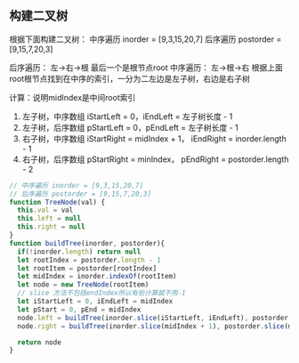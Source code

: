 ## 构建二叉树 ##
根据下面构建二叉树：
中序遍历 inorder = [9,3,15,20,7]
后序遍历 postorder = [9,15,7,20,3]

后序遍历： 左->右->根  最后一个是根节点root
中序遍历： 左->根->右  根据上面root根节点找到在中序的索引，一分为二左边是左子树，右边是右子树

计算：说明midIndex是中间root索引
1. 左子树，中序数组 iStartLeft = 0，iEndLeft = 左子树长度  - 1
2. 左子树，后序数组 pStartLeft = 0，pEndLeft = 左子树长度  - 1
3. 右子树，中序数组 iStartRight = midIndex + 1， iEndRight = inorder.length - 1
4. 右子树，后序数组 pStartRight = minIndex， pEndRight = postorder.length - 2

```javascript
// 中序遍历 inorder = [9,3,15,20,7]
// 后序遍历 postorder = [9,15,7,20,3]
function TreeNode(val) {
  this.val = val
  this.left = null
  this.right = null
}
function buildTree(inorder, postorder){
  if(!inorder.length) return null
  let rootIndex = postorder.length - 1
  let rootItem = postorder[rootIndex]
  let midIndex = inorder.indexOf(rootItem)
  let node = new TreeNode(rootItem)
  // slice 方法不包括endIndex所以有些计算就不用-1
  let iStartLeft = 0, iEndLeft = midIndex
  let pStart = 0, pEnd = midIndex
  node.left = buildTree(inorder.slice(iStartLeft, iEndLeft), postorder.slice(pStart, pEnd))
  node.right = buildTree(inorder.slice(midIndex + 1), postorder.slice(midIndex, rootIndex))

  return node
}

```